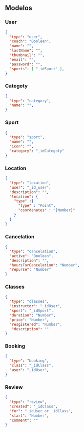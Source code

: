 ## Modelos

### User
```json
{
  "type": "user",
  "coach": "Boolean",
  "name": "",
  "lastName": "",
  "thumbnail": "",
  "email": "",
  "password": "",
  "sports": [ "_idSport" ],
}
```
### Categoty
```json
{
  "type": "category",
  "name": "",
}
```
### Sport
```json
{
  "type": "sport",
  "name": "",
  "icon": "",
  "category": "_idCategoty"
}
```
### Location
```json
{
  "type": "location",
  "user": "_id_user",
  "description": "",
  "location": {
    "type" :{
      "type" : "Point",
      "coordenates" : "[Number]"
    }
  }
}
```
### Cancelation
```json
{
  "type": "cancelation",
  "active": "Boolean",
  "description": "",
  "hoursForCancelation": "Number",
  "repurse": "Number"
}
```
### Classes
```json
{
  "type": "classes",
  "instructor": "_idUser",
  "sport": "_idSport",
  "duration": "Number",
  "price": "Number",
  "resgistered": "Number",
   "description": ""
}
```
### Booking
```json
{
  "type": "booking",
  "class": "_idClass",
  "user": "_idUser",
}
```
### Review
```json
{
  "type": "review",
  "created": "_idClass",
  "for": "_idUser or _idClass",
  "start": "Number",
  "comment": ""
}
```
